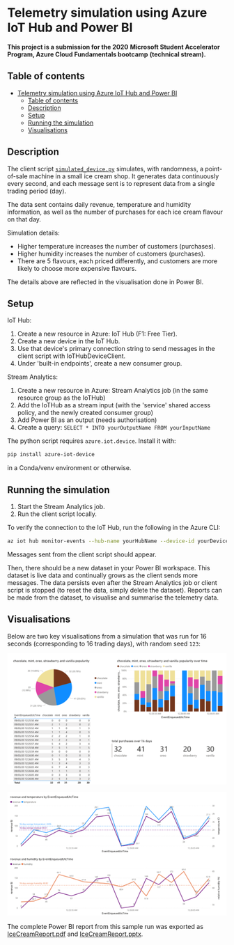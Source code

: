 # Telemetry simulation using Azure IoT Hub and Power BI

**This project is a submission for the 2020**
**Microsoft Student Accelerator Program, Azure Cloud Fundamentals bootcamp**
**(technical stream).**

## Table of contents

- [Telemetry simulation using Azure IoT Hub and Power BI](#telemetry-simulation-using-azure-iot-hub-and-power-bi)
  - [Table of contents](#table-of-contents)
  - [Description](#description)
  - [Setup](#setup)
  - [Running the simulation](#running-the-simulation)
  - [Visualisations](#visualisations)

## Description

The client script [`simulated_device.py`](simulated_device.py) simulates,
with randomness, a point-of-sale machine in a small ice cream shop. It
generates data continuously every second, and each message sent is to
represent data from a single trading period (day).

The data sent contains daily revenue, temperature and humidity information,
as well as the number of purchases for each ice cream flavour on that day.

Simulation details:

- Higher temperature increases the number of customers (purchases).
- Higher humidity increases the number of customers (purchases).
- There are 5 flavours, each priced differently, and customers are more likely
  to choose more expensive flavours.

The details above are reflected in the visualisation done in Power BI.

## Setup

IoT Hub:

1. Create a new resource in Azure: IoT Hub (F1: Free Tier).
2. Create a new device in the IoT Hub.
3. Use that device's primary connection string to send messages in the
   client script with IoTHubDeviceClient.
4. Under 'built-in endpoints', create a new consumer group.

Stream Analytics:

1. Create a new resource in Azure: Stream Analytics job
   (in the same resource group as the IoTHub)
2. Add the IoTHub as a stream input (with the 'service' shared access policy,
   and the newly created consumer group)
3. Add Power BI as an output (needs authorisation)
4. Create a query: `SELECT * INTO yourOutputName FROM yourInputName`

The python script requires `azure.iot.device`. Install it with:

```bash
pip install azure-iot-device
```

in a Conda/venv environment or otherwise.

## Running the simulation

1. Start the Stream Analytics job.
2. Run the client script locally.

To verify the connection to the IoT Hub, run the following in the Azure CLI:

```bash
az iot hub monitor-events --hub-name yourHubName --device-id yourDeviceId
```

Messages sent from the client script should appear.

Then, there should be a new dataset in your Power BI workspace. This dataset
is live data and continually grows as the client sends more messages. The
data persists even after the Stream Analytics job or client script is stopped
(to reset the data, simply delete the dataset). Reports can be made from the
dataset, to visualise and summarise the telemetry data.

## Visualisations

Below are two key visualisations from a simulation that was run for 16 seconds
(corresponding to 16 trading days), with random seed `123`:

![flavour-popularity](./results/flavour-popularity.png)

![temp-humid-over-time](./results/temperature-humidity-revenue-over-time.png)

The complete Power BI report from this sample run was exported as
[IceCreamReport.pdf](./results/IceCreamReport.pdf) and
[IceCreamReport.pptx](./results/IceCreamReport.pptx).
